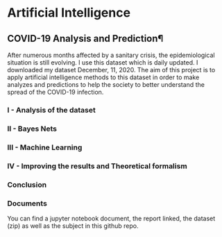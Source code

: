 # Artificial Intelligence

## COVID-19 Analysis and Prediction¶

After numerous months affected by a sanitary crisis, the epidemiological situation is still evolving. I use this dataset which is daily updated. I downloaded my dataset  December, 11, 2020. 
The aim of this project is to apply artificial intelligence methods to this dataset in order to make analyzes and predictions to help the society to better understand the spread of the COVID-19 infection.


### I - Analysis of the dataset
### II - Bayes Nets
### III - Machine Learning
### IV - Improving the results and Theoretical formalism
### Conclusion	

### Documents

You can find a jupyter notebook document, the report linked, the dataset (zip) as well as the subject in this github repo.
